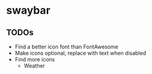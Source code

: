 # swaybar

## TODOs

* Find a better icon font than FontAwesome
* Make icons optional, replace with text when disabled
* Find more icons
    * Weather

